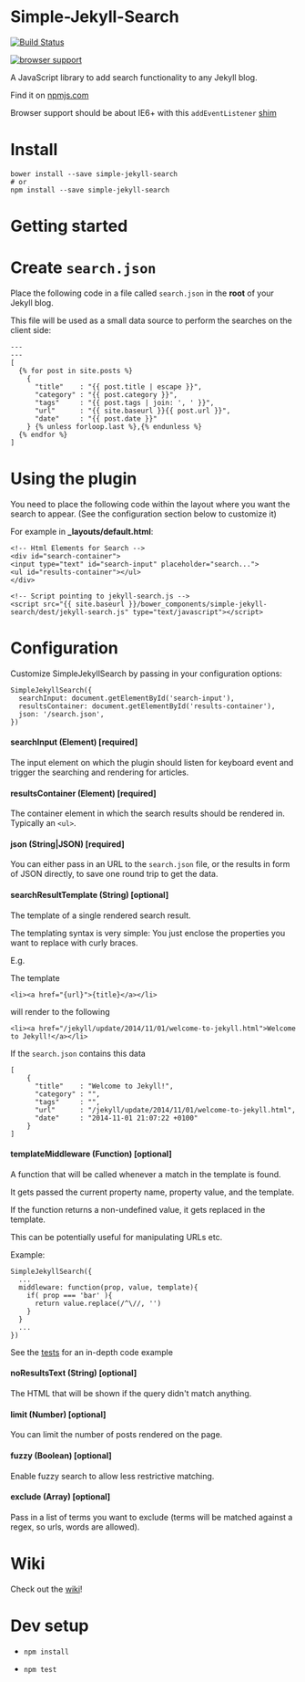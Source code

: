 Simple-Jekyll-Search
====================

[![Build Status](https://travis-ci.org/christian-fei/Simple-Jekyll-Search.svg?branch=master)](https://travis-ci.org/christian-fei/Simple-Jekyll-Search)

[![browser support](https://ci.testling.com/christian-fei/Simple-Jekyll-Search.png)
](https://ci.testling.com/christian-fei/Simple-Jekyll-Search)

A JavaScript library to add search functionality to any Jekyll blog.

Find it on [npmjs.com](https://www.npmjs.com/package/simple-jekyll-search)

Browser support should be about IE6+ with this `addEventListener` [shim](https://gist.github.com/eirikbacker/2864711#file-addeventlistener-polyfill-js)


# Install

```
bower install --save simple-jekyll-search
# or
npm install --save simple-jekyll-search
```


# Getting started

# Create `search.json`

Place the following code in a file called `search.json` in the **root** of your Jekyll blog.

This file will be used as a small data source to perform the searches on the client side:

```
---
---
[
  {% for post in site.posts %}
    {
      "title"    : "{{ post.title | escape }}",
      "category" : "{{ post.category }}",
      "tags"     : "{{ post.tags | join: ', ' }}",
      "url"      : "{{ site.baseurl }}{{ post.url }}",
      "date"     : "{{ post.date }}"
    } {% unless forloop.last %},{% endunless %}
  {% endfor %}
]
```


# Using the plugin

You need to place the following code within the layout where you want the search to appear. (See the configuration section below to customize it)

For example in  **_layouts/default.html**:

```
<!-- Html Elements for Search -->
<div id="search-container">
<input type="text" id="search-input" placeholder="search...">
<ul id="results-container"></ul>
</div>

<!-- Script pointing to jekyll-search.js -->
<script src="{{ site.baseurl }}/bower_components/simple-jekyll-search/dest/jekyll-search.js" type="text/javascript"></script>
```



# Configuration

Customize SimpleJekyllSearch by passing in your configuration options:

```
SimpleJekyllSearch({
  searchInput: document.getElementById('search-input'),
  resultsContainer: document.getElementById('results-container'),
  json: '/search.json',
})
```

#### searchInput (Element) [required]

The input element on which the plugin should listen for keyboard event and trigger the searching and rendering for articles.


#### resultsContainer (Element) [required]

The container element in which the search results should be rendered in. Typically an `<ul>`.


#### json (String|JSON) [required]

You can either pass in an URL to the `search.json` file, or the results in form of JSON directly, to save one round trip to get the data.


#### searchResultTemplate (String) [optional]

The template of a single rendered search result.

The templating syntax is very simple: You just enclose the properties you want to replace with curly braces.

E.g.

The template

```
<li><a href="{url}">{title}</a></li>
```

will render to the following

```
<li><a href="/jekyll/update/2014/11/01/welcome-to-jekyll.html">Welcome to Jekyll!</a></li>
```

If the `search.json` contains this data

```
[
    {
      "title"    : "Welcome to Jekyll!",
      "category" : "",
      "tags"     : "",
      "url"      : "/jekyll/update/2014/11/01/welcome-to-jekyll.html",
      "date"     : "2014-11-01 21:07:22 +0100"
    }
]
```


#### templateMiddleware (Function) [optional]

A function that will be called whenever a match in the template is found.

It gets passed the current property name, property value, and the template.

If the function returns a non-undefined value, it gets replaced in the template.

This can be potentially useful for manipulating URLs etc.

Example:

```
SimpleJekyllSearch({
  ...
  middleware: function(prop, value, template){
    if( prop === 'bar' ){
      return value.replace(/^\//, '')
    }
  }
  ...
})
```

See the [tests](src/Templater.test.js) for an in-depth code example



#### noResultsText (String) [optional]

The HTML that will be shown if the query didn't match anything.


#### limit (Number) [optional]

You can limit the number of posts rendered on the page.


#### fuzzy (Boolean) [optional]

Enable fuzzy search to allow less restrictive matching.

#### exclude (Array) [optional]

Pass in a list of terms you want to exclude (terms will be matched against a regex, so urls, words are allowed).


# Wiki

Check out the [wiki](https://github.com/christian-fei/Simple-Jekyll-Search/wiki)!


# Dev setup

- `npm install`

- `npm test`
